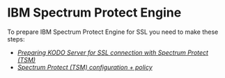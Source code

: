 # IBM Spectrum Protect Engine

To prepare IBM Spectrum Protect Engine for SSL you need to make these steps:
* [*Preparing KODO Server for SSL connection with Spectrum Protect \(TSM\)*](preparing-kodo-server-for-ssl-connection-with-spectrum-protect-tsm.md)
* [*Spectrum Protect \(TSM\) configuration + policy*](spectrum-protect-tsm-configuration.md)

